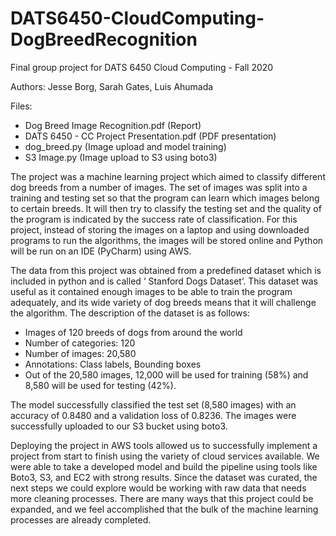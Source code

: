 # DATS6450-CloudComputing-DogBreedRecognition
Final group project for DATS 6450 Cloud Computing - Fall 2020

Authors: Jesse Borg, Sarah Gates, Luis Ahumada

Files:

- Dog Breed Image Recognition.pdf (Report)
- DATS 6450 - CC Project Presentation.pdf (PDF presentation)
- dog_breed.py (Image upload and model training)
- S3 Image.py (Image upload to S3 using boto3)

The project was a machine learning project which aimed to classify different dog breeds from a number of images. The set of images was split into a training and testing set so that the program can learn which images belong to certain breeds. It will then try to classify the testing set and the quality of the program is indicated by the success rate of classification. For this project, instead of storing the images on a laptop and using downloaded programs to run the algorithms, the images will be stored online and Python will be run on an IDE (PyCharm) using AWS.

The data from this project was obtained from a predefined dataset which is included in python and is called ‘ Stanford Dogs Dataset’. This dataset was useful as it contained enough images to be able to train the program adequately, and its wide variety of dog breeds means that it will challenge the algorithm. The description of the dataset is as follows:

- Images of 120 breeds of dogs from around the world
- Number of categories: 120
- Number of images: 20,580
- Annotations: Class labels, Bounding boxes
- Out of the 20,580 images, 12,000 will be used for training (58%) and 8,580 will be used for testing (42%).

The model successfully classified the test set (8,580 images) with an accuracy of 0.8480 and a validation loss of 0.8236. The images were successfully uploaded to our S3 bucket using boto3.

Deploying the project in AWS tools allowed us to successfully implement a project from start to finish using the variety of cloud services available. We were able to take a developed model and build the pipeline using tools like Boto3, S3, and EC2 with strong results. Since the dataset was curated, the next steps we could explore would be working with raw data that needs more cleaning processes. There are many ways that this project could be expanded, and we feel accomplished that the bulk of the machine learning processes are already completed.
